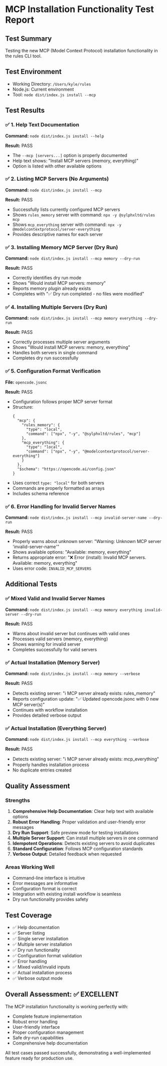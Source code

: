 # MCP Installation Functionality Test Report

## Test Summary
Testing the new MCP (Model Context Protocol) installation functionality in the rules CLI tool.

## Test Environment
- Working Directory: `/Users/kyle/rules`
- Node.js: Current environment
- Tool: `node dist/index.js install --mcp`

## Test Results

### ✅ 1. Help Text Documentation
**Command:** `node dist/index.js install --help`

**Result:** PASS
- The `--mcp [servers...]` option is properly documented
- Help text shows: "Install MCP servers (memory, everything)"
- Option is listed with other available options

### ✅ 2. Listing MCP Servers (No Arguments)
**Command:** `node dist/index.js install --mcp`

**Result:** PASS
- Successfully lists currently configured MCP servers
- Shows `rules_memory` server with command: `npx -y @sylphxltd/rules mcp`
- Shows `mcp_everything` server with command: `npx -y @modelcontextprotocol/server-everything`
- Provides descriptive names for each server

### ✅ 3. Installing Memory MCP Server (Dry Run)
**Command:** `node dist/index.js install --mcp memory --dry-run`

**Result:** PASS
- Correctly identifies dry run mode
- Shows "Would install MCP servers: memory"
- Reports memory plugin already exists
- Completes with "✅ Dry run completed - no files were modified"

### ✅ 4. Installing Multiple Servers (Dry Run)
**Command:** `node dist/index.js install --mcp memory everything --dry-run`

**Result:** PASS
- Correctly processes multiple server arguments
- Shows "Would install MCP servers: memory, everything"
- Handles both servers in single command
- Completes dry run successfully

### ✅ 5. Configuration Format Verification
**File:** `opencode.jsonc`

**Result:** PASS
- Configuration follows proper MCP server format
- Structure:
  ```jsonc
  {
    "mcp": {
      "rules_memory": {
        "type": "local",
        "command": ["npx", "-y", "@sylphxltd/rules", "mcp"]
      },
      "mcp_everything": {
        "type": "local", 
        "command": ["npx", "-y", "@modelcontextprotocol/server-everything"]
      }
    },
    "$schema": "https://opencode.ai/config.json"
  }
  ```
- Uses correct `type: "local"` for both servers
- Commands are properly formatted as arrays
- Includes schema reference

### ✅ 6. Error Handling for Invalid Server Names
**Command:** `node dist/index.js install --mcp invalid-server-name --dry-run`

**Result:** PASS
- Properly warns about unknown server: "Warning: Unknown MCP server 'invalid-server-name'"
- Shows available options: "Available: memory, everything"
- Returns appropriate error: "❌ Error (install): Invalid MCP servers. Available: memory, everything"
- Uses error code: `INVALID_MCP_SERVERS`

## Additional Tests

### ✅ Mixed Valid and Invalid Server Names
**Command:** `node dist/index.js install --mcp memory everything invalid-server --dry-run`

**Result:** PASS
- Warns about invalid server but continues with valid ones
- Processes valid servers (memory, everything)
- Shows warning for invalid server
- Completes successfully for valid servers

### ✅ Actual Installation (Memory Server)
**Command:** `node dist/index.js install --mcp memory --verbose`

**Result:** PASS
- Detects existing server: "ℹ️ MCP server already exists: rules_memory"
- Reports configuration update: "✅ Updated opencode.jsonc with 0 new MCP server(s)"
- Continues with workflow installation
- Provides detailed verbose output

### ✅ Actual Installation (Everything Server)
**Command:** `node dist/index.js install --mcp everything --verbose`

**Result:** PASS
- Detects existing server: "ℹ️ MCP server already exists: mcp_everything"
- Properly handles installation process
- No duplicate entries created

## Quality Assessment

### Strengths
1. **Comprehensive Help Documentation**: Clear help text with available options
2. **Robust Error Handling**: Proper validation and user-friendly error messages
3. **Dry Run Support**: Safe preview mode for testing installations
4. **Multiple Server Support**: Can install multiple servers in one command
5. **Idempotent Operations**: Detects existing servers to avoid duplicates
6. **Standard Configuration**: Follows MCP configuration standards
7. **Verbose Output**: Detailed feedback when requested

### Areas Working Well
- Command-line interface is intuitive
- Error messages are informative
- Configuration format is correct
- Integration with existing install workflow is seamless
- Dry run functionality provides safety

## Test Coverage
- ✅ Help documentation
- ✅ Server listing
- ✅ Single server installation
- ✅ Multiple server installation
- ✅ Dry run functionality
- ✅ Configuration format validation
- ✅ Error handling
- ✅ Mixed valid/invalid inputs
- ✅ Actual installation process
- ✅ Verbose output mode

## Overall Assessment: ✅ EXCELLENT

The MCP installation functionality is working perfectly with:
- Complete feature implementation
- Robust error handling
- User-friendly interface
- Proper configuration management
- Safe dry-run capabilities
- Comprehensive help documentation

All test cases passed successfully, demonstrating a well-implemented feature ready for production use.